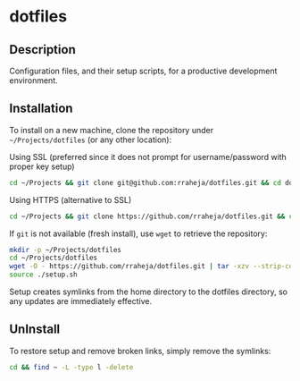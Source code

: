 dotfiles
========

Description
-----------

Configuration files, and their setup scripts, for a productive development environment.

Installation
------------
To install on a new machine, clone the repository under `~/Projects/dotfiles` (or any other location):

Using SSL (preferred since it does not prompt for username/password with proper key setup)
```bash
cd ~/Projects && git clone git@github.com:rraheja/dotfiles.git && cd dotfiles && source ./setup.sh
````

Using HTTPS (alternative to SSL)
```bash
cd ~/Projects && git clone https://github.com/rraheja/dotfiles.git && cd dotfiles && source ./setup.sh
````

If `git` is not available (fresh install), use `wget` to retrieve the repository:

````bash
mkdir -p ~/Projects/dotfiles
cd ~/Projects/dotfiles
wget -O - https://github.com/rraheja/dotfiles.git | tar -xzv --strip-components 1
source ./setup.sh
````
Setup creates symlinks from the home directory to the dotfiles directory, so any updates are immediately effective.

UnInstall
---------

To restore setup and remove broken links, simply remove the symlinks:

```bash
cd && find ~ -L -type l -delete
```
